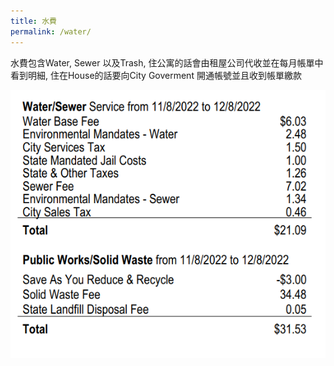 ```yaml
---
title: 水費
permalink: /water/
---
```


水費包含Water, Sewer 以及Trash, 住公寓的話會由租屋公司代收並在每月帳單中看到明細, 住在House的話要向City Goverment 開通帳號並且收到帳單繳款


![city water bill](../assets/images/city_water_bill.png)